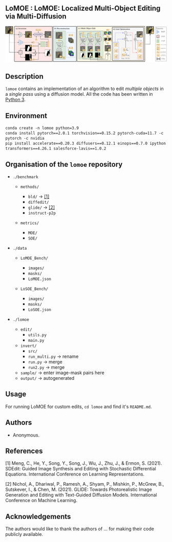 ## LoMOE : LoMOE: Localized Multi-Object Editing via Multi-Diffusion

![alt text](LoMOE.png "lomoe")

## Description
`lomoe` contains an implementation of an algorithm to edit _multiple objects_ in a _single pass_ using a diffusion model. All the code has been written in [Python 3](https://www.python.org).

## Environment
```
conda create -n lomoe python=3.9
conda install pytorch==2.0.1 torchvision==0.15.2 pytorch-cuda=11.7 -c pytorch -c nvidia
pip install accelerate==0.20.3 diffusers==0.12.1 einops==0.7.0 ipython transformers==4.26.1 salesforce-lavis==1.0.2
```

## Organisation of the `lomoe` repository

* `./benchmark`
    - `methods/`
        - `bld/`        -> [[1]](https://github.com/ermongroup/SDEdit)
        - `diffedit/`
        - `glide/`      -> [[2]](https://github.com/openai/glide-text2im)
        - `instruct-p2p`

    - `metrics/`
        - `MOE/`
        - `SOE/`

* `./data`
    - `LoMOE_Bench/`
        - `images/`
        - `masks/`
        - `LoMOE.json`

    - `LoSOE_Bench/`
        - `images/`
        - `masks/`
        - `LoSOE.json`

* `./lomoe`
    - `edit/`
        - `utils.py`
        - `main.py`
    - `invert/`
        - `src/`
        - `run_multi.py` -> rename
        - `run.py`  -> merge
        - `run2.py` -> merge
    - `sample/` -> enter image-mask pairs here 
    - `output/` -> autogenerated

## Usage

For running LoMOE for custom edits, `cd lomoe` and find it's `README.md`.

## Authors
* Anonymous.

## References
<a id="1">[1]</a> 
Meng, C., He, Y., Song, Y., Song, J., Wu, J., Zhu, J., & Ermon, S. (2021). SDEdit: Guided Image Synthesis and Editing with Stochastic Differential Equations. International Conference on Learning Representations.

<a id="2">[2]</a> 
Nichol, A., Dhariwal, P., Ramesh, A., Shyam, P., Mishkin, P., McGrew, B., Sutskever, I., & Chen, M. (2021). GLIDE: Towards Photorealistic Image Generation and Editing with Text-Guided Diffusion Models. International Conference on Machine Learning.

## Acknowledgements
The authors would like to thank the authors of ... for making their code publicly available.
